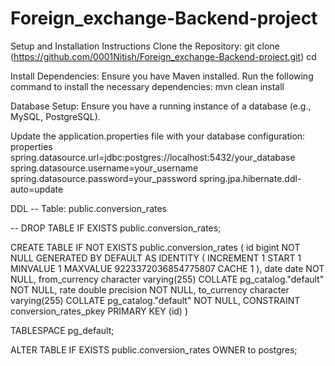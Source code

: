 # Foreign_exchange-Backend-project
Setup and Installation Instructions
Clone the Repository: git clone (https://github.com/0001Nitish/Foreign_exchange-Backend-project.git) cd

Install Dependencies: Ensure you have Maven installed. Run the following command to install the necessary dependencies: mvn clean install

Database Setup:
Ensure you have a running instance of a database (e.g., MySQL, PostgreSQL).

Update the application.properties file with your database configuration: properties 
spring.datasource.url=jdbc:postgres://localhost:5432/your_database
spring.datasource.username=your_username 
spring.datasource.password=your_password 
spring.jpa.hibernate.ddl-auto=update

DDL
-- Table: public.conversion_rates

-- DROP TABLE IF EXISTS public.conversion_rates;

CREATE TABLE IF NOT EXISTS public.conversion_rates
(
    id bigint NOT NULL GENERATED BY DEFAULT AS IDENTITY ( INCREMENT 1 START 1 MINVALUE 1 MAXVALUE 9223372036854775807 CACHE 1 ),
    date date NOT NULL,
    from_currency character varying(255) COLLATE pg_catalog."default" NOT NULL,
    rate double precision NOT NULL,
    to_currency character varying(255) COLLATE pg_catalog."default" NOT NULL,
    CONSTRAINT conversion_rates_pkey PRIMARY KEY (id)
)

TABLESPACE pg_default;

ALTER TABLE IF EXISTS public.conversion_rates
    OWNER to postgres;
